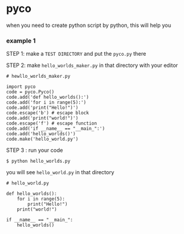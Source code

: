 # pyco
when you need to create python script by python, this will help you 

### example 1 

STEP 1: make a `TEST DIRECTORY` and put the `pyco.py` there

STEP 2: make `hello_worlds_maker.py` in that directory with your editor

```
# hewllo_worlds_maker.py

import pyco
code = pyco.Pyco()
code.add('def hello_worlds():')
code.add('for i in range(5):')
code.add('print("Hello!")')
code.escape('b') # escape block
code.add('print("world!")')
code.escape('f') # escape function
code.add('if __name__ == "__main_":')
code.add('hello_worlds()')
code.make('hello_world.py')
```
STEP 3 : run your code

```
$ python hello_worlds.py
```
you will see `hello_world.py` in that directory

```
# hello_world.py

def hello_worlds():
    for i in range(5):
        print("Hello!")
    print("world!")    

if __name__ == "__main_":
    hello_worlds()
```

